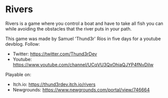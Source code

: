 # Rivers
Rivers is a game where you control a boat and have to take all fish you can while avoiding the obstacles that the river puts in your path.

This game was made by Samuel 'Thund3r' Ríos in five days for a youtube devblog.
Follow:
- Twitter: https://twitter.com/Thund3rDev
- Youtube: https://www.youtube.com/channel/UCqVU3QxOhiaQJYP4fNvDilw

Playable on:
- Itch.io: https://thund3rdev.itch.io/rivers
- Newgrounds: https://www.newgrounds.com/portal/view/746664
